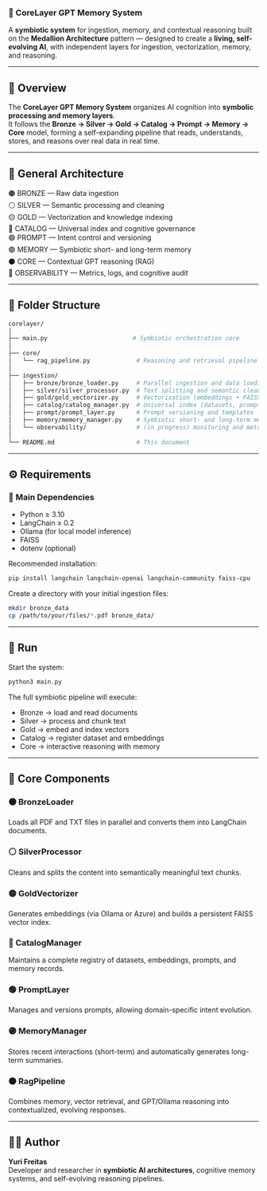 ### 🌌 CoreLayer GPT Memory System

A **symbiotic system** for ingestion, memory, and contextual reasoning built on the **Medallion Architecture** pattern — designed to create a **living, self-evolving AI**, with independent layers for ingestion, vectorization, memory, and reasoning.

---

## 🧠 Overview

The **CoreLayer GPT Memory System** organizes AI cognition into **symbolic processing and memory layers**.  
It follows the **Bronze → Silver → Gold → Catalog → Prompt → Memory → Core** model, forming a self-expanding pipeline that reads, understands, stores, and reasons over real data in real time.

---

## 🧩 General Architecture

🟤 BRONZE — Raw data ingestion  
⚪ SILVER — Semantic processing and cleaning  
🟡 GOLD — Vectorization and knowledge indexing  
🔵 CATALOG — Universal index and cognitive governance  
🟢 PROMPT — Intent control and versioning  
🟣 MEMORY — Symbiotic short- and long-term memory  
⚫ CORE — Contextual GPT reasoning (RAG)  
🔴 OBSERVABILITY — Metrics, logs, and cognitive audit  

---

## 📂 Folder Structure

```bash
corelayer/
│
├── main.py                        # Symbiotic orchestration core
│
├── core/
│   └── rag_pipeline.py             # Reasoning and retrieval pipeline (RAG)
│
├── ingestion/
│   ├── bronze/bronze_loader.py     # Parallel ingestion and data loading
│   ├── silver/silver_processor.py  # Text splitting and semantic cleaning
│   ├── gold/gold_vectorizer.py     # Vectorization (embeddings + FAISS)
│   ├── catalog/catalog_manager.py  # Universal index (datasets, prompts, vectors)
│   ├── prompt/prompt_layer.py      # Prompt versioning and templates
│   ├── memory/memory_manager.py    # Symbiotic short- and long-term memory
│   └── observability/              # (in progress) monitoring and metrics
│
└── README.md                       # This document
```
---

## ⚙️ Requirements

### 🔧 Main Dependencies
- Python ≥ 3.10  
- LangChain ≥ 0.2  
- Ollama (for local model inference)  
- FAISS  
- dotenv (optional)  

Recommended installation:
```bash
pip install langchain langchain-openai langchain-community faiss-cpu
```

Create a directory with your initial ingestion files:
```bash
mkdir bronze_data
cp /path/to/your/files/*.pdf bronze_data/
```

---

## 🚀 Run

Start the system:
```bash
python3 main.py
```

The full symbiotic pipeline will execute:

- Bronze → load and read documents  
- Silver → process and chunk text  
- Gold → embed and index vectors  
- Catalog → register dataset and embeddings  
- Core → interactive reasoning with memory  

---

## 🧩 Core Components

### 🟤 BronzeLoader
Loads all PDF and TXT files in parallel and converts them into LangChain documents.

### ⚪ SilverProcessor
Cleans and splits the content into semantically meaningful text chunks.

### 🟡 GoldVectorizer
Generates embeddings (via Ollama or Azure) and builds a persistent FAISS vector index.

### 🔵 CatalogManager
Maintains a complete registry of datasets, embeddings, prompts, and memory records.

### 🟢 PromptLayer
Manages and versions prompts, allowing domain-specific intent evolution.

### 🟣 MemoryManager
Stores recent interactions (short-term) and automatically generates long-term summaries.

### ⚫ RagPipeline
Combines memory, vector retrieval, and GPT/Ollama reasoning into contextualized, evolving responses.

---

## 🧑‍💻 Author

**Yuri Freitas**  
Developer and researcher in **symbiotic AI architectures**, cognitive memory systems, and self-evolving reasoning pipelines.
